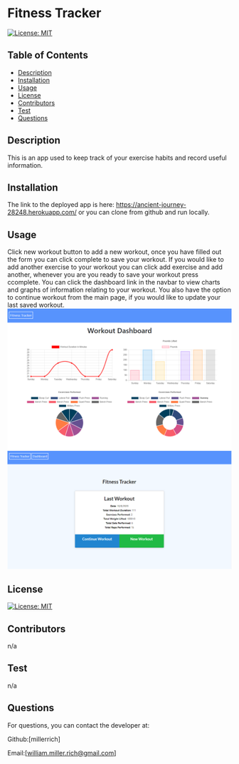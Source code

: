# Fitness Tracker

[![License: MIT](https://img.shields.io/badge/License-MIT-yellow.svg)](https://opensource.org/licenses/MIT)


## Table of Contents
* [Description](#description)
* [Installation](#installation)
* [Usage](#usage)
* [License](#license)
* [Contributors](#contributors)
* [Test](#test)
* [Questions](#questions)

## Description
This is an app used to keep track of your exercise habits and record useful information.

## Installation 
The link to the deployed app is here: https://ancient-journey-28248.herokuapp.com/   or you can clone from github and run locally.

## Usage 
Click new workout button to add a new workout, once you have filled out the form you can click complete to save your workout. If you would like to add another exercise to your workout you can click add exercise and add another, whenever you are you ready to save your workout press ccomplete. You can click the dashboard link in the navbar to view charts and graphs of information relating to your workout. You also have the option to continue workout from the main page, if you would like to update your last saved workout.
![](images/fitnesstrackerdashboard.png)
![](images/fitnesstrackermainscreen.png)

## License
[![License: MIT](https://img.shields.io/badge/License-MIT-yellow.svg)](https://opensource.org/licenses/MIT)

## Contributors
n/a

## Test
n/a

## Questions
For questions, you can contact the developer at:

Github:[millerrich]

Email:[william.miller.rich@gmail.com]